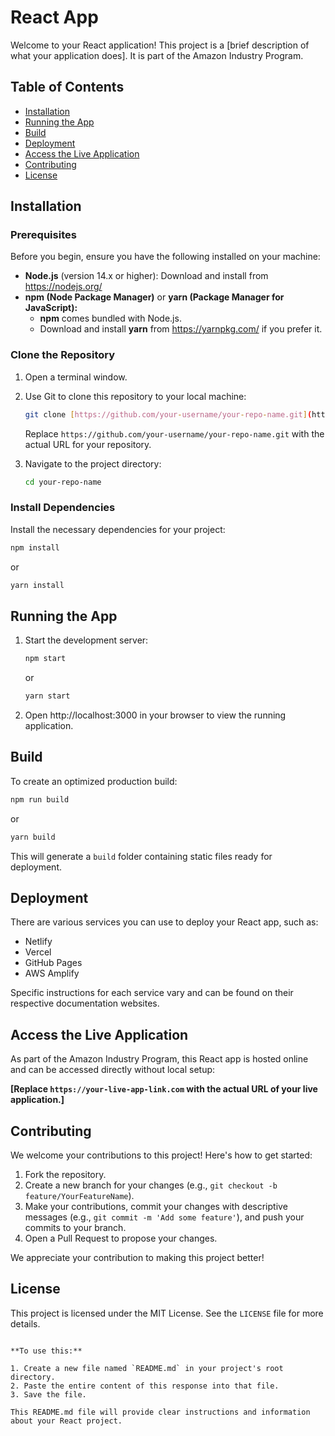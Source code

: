 # React App

Welcome to your React application! This project is a [brief description of what your application does]. It is part of the Amazon Industry Program.

## Table of Contents

* [Installation](#installation)
* [Running the App](#running-the-app)
* [Build](#build)
* [Deployment](#deployment)
* [Access the Live Application](#access-the-live-application)
* [Contributing](#contributing)
* [License](#license)

## Installation

### Prerequisites

Before you begin, ensure you have the following installed on your machine:

- **Node.js** (version 14.x or higher): Download and install from https://nodejs.org/
- **npm (Node Package Manager)** or **yarn (Package Manager for JavaScript):**
    - **npm** comes bundled with Node.js.
    - Download and install **yarn** from https://yarnpkg.com/ if you prefer it.

### Clone the Repository

1. Open a terminal window.
2. Use Git to clone this repository to your local machine:

   ```bash
   git clone [https://github.com/your-username/your-repo-name.git](https://github.com/your-username/your-repo-name.git)
   ```
   Replace `https://github.com/your-username/your-repo-name.git` with the actual URL for your repository.

3. Navigate to the project directory:

   ```bash
   cd your-repo-name
   ```

### Install Dependencies

Install the necessary dependencies for your project:

   ```bash
   npm install
   ```
   or

   ```bash
   yarn install
   ```

## Running the App

1. Start the development server:

   ```bash
   npm start
   ```
   or

   ```bash
   yarn start
   ```

2. Open http://localhost:3000 in your browser to view the running application.

## Build

To create an optimized production build:

   ```bash
   npm run build
   ```
   or

   ```bash
   yarn build
   ```

This will generate a `build` folder containing static files ready for deployment.

## Deployment

There are various services you can use to deploy your React app, such as:

* Netlify
* Vercel
* GitHub Pages
* AWS Amplify

Specific instructions for each service vary and can be found on their respective documentation websites.

## Access the Live Application

As part of the Amazon Industry Program, this React app is hosted online and can be accessed directly without local setup:

**[Replace `https://your-live-app-link.com` with the actual URL of your live application.]**

## Contributing

We welcome your contributions to this project! Here's how to get started:

1. Fork the repository.
2. Create a new branch for your changes (e.g., `git checkout -b feature/YourFeatureName`).
3. Make your contributions, commit your changes with descriptive messages (e.g., `git commit -m 'Add some feature'`), and push your commits to your branch.
4. Open a Pull Request to propose your changes.

We appreciate your contribution to making this project better!

## License

This project is licensed under the MIT License. See the `LICENSE` file for more details.
```

**To use this:**

1. Create a new file named `README.md` in your project's root directory.
2. Paste the entire content of this response into that file.
3. Save the file.

This README.md file will provide clear instructions and information about your React project.
